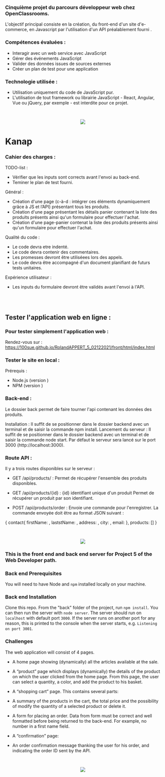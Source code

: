 ### Cinquième projet du parcours développeur web chez OpenClassrooms. ###

L'objectif principal consiste en la création, du front-end d'un site d'e-commerce, en Javascript par l'utilisation d'un API préalablement fourni .


### Compétences évaluées : ###

- Interagir avec un web service avec JavaScript
- Gérer des événements JavaScript
- Valider des données issues de sources externes
- Créer un plan de test pour une application

### Technologie utilisée : ###
- Utilisation uniquement du code de JavaScript pur. 
- L'utilisation de tout framework ou librairie JavaScript - React, Angular, Vue ou jQuery, par exemple - est interdite pour ce projet.

</br>

<p align="center">
<img src= "https://user-images.githubusercontent.com/90606431/150322976-c46776fa-6492-45ae-94e4-14eccd198d93.png"/>
</p>

# Kanap #

### Cahier des charges : ###

TODO-list :

- Vérifier que les inputs sont corrects avant l'envoi au back-end.
- Teminer le plan de test fourni.

Général :

- Création d'une page (c-à-d : intégrer ces éléments dynamiquement grâce à JS et l’API) présentant tous les produits.
- Création d'une page présentant les détails  panier contenant la liste des produits présents ainsi qu'un formulaire pour effectuer l'achat.
- Création d'une page-panier contenat la liste des produits présents ainsi qu'un formulaire pour effectuer l'achat.

Qualité du code :

- Le code devra etre indenté.
- Le code devra contenir des commentaires.
- Les promesses devront être utiliséees lors des appels.
- Le code devra être accompagné d'un document planifiant de futurs tests unitaires.

Expérience utilisateur :

-  Les inputs du formulaire devront être validés avant l'envoi à l'API.

</br>
</br>

## Tester l'application web en ligne : ##

### Pour tester simplement l'application web : ### 
Rendez-vous sur :  https://100sue.github.io/RolandAPPERT_5_02122021/front/html/index.html



### Tester le site en local : ###

Prérequis :

- Node.js (version )
- NPM (version )

### Back-end : ###
Le dossier back permet de faire tourner l'api contenant les données des produits.

Installation : 
Il suffit de se positionner dans le dossier backend avec un terminal et de saisir la commande npm install.
Lancement du serveur : 
Il suffit de se positionner dans le dossier backend avec un terminal et de saisir la commande node start.
Par défaut le serveur sera lancé sur le port 3000 (http://localhost:3000).

### Route API : ###

Il y a trois routes disponibles sur le serveur :

- GET /api/products/  : Permet de récupérer l'ensemble des produits disponibles.

- GET /api/products/{id}  : {id} identifiant unique d'un produit Permet de récupérer un produit par son identifiant.

- POST /api/products/order  : Envoie une commande pour l'enregistrer. 
La commande envoyée doit être au format JSON suivant :

{
  contact{
          firstName: <string>,
          laststName: <string>,
          address: <string>,
          city: <string>,
          email: <string>
         },
          products: [<string>]
 }
 


 </br>
  
<p align="center">
<img src= "https://user-images.githubusercontent.com/90606431/150322976-c46776fa-6492-45ae-94e4-14eccd198d93.png"/>
</p>
  
### This is the front end and back end server for Project 5 of the Web Developer path. ### 

### Back end Prerequisites ###

You will need to have Node and `npm` installed locally on your machine.

### Back end Installation ###

Clone this repo. From the "back" folder of the project, run `npm install`. You 
can then run the server with `node server`. 
The server should run on `localhost` with default port `3000`. If the
server runs on another port for any reason, this is printed to the
console when the server starts, e.g. `Listening on port 3001`.
  
  
 ###  Challenges ### 
  
The web application will consist of 4 pages.

  - A home page showing (dynamically) all the articles available at the sale.
  - A “product” page which displays (dynamically) the details of the product on which the user clicked from the home page. From this page, the user can select a quantity, a     color, and add the product to his basket.
  - A “shopping cart” page. This contains several parts:

  - A summary of the products in the cart, the total price and the possibility of modify the quantity of a selected product or delete it.
  - A form for placing an order. Data from form must be correct and well formatted before being returned to the back-end. For example, no number in a first name field.

  - A “confirmation” page:

  - An order confirmation message thanking the user for his order, and indicating the order ID sent by the API.
  
<br>
  
  <p align="center">
<img src= "https://user-images.githubusercontent.com/90606431/151660985-c0a30670-7d3b-4b86-89fe-566e96a15e79.jpg" />
</p>
